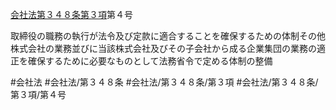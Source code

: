 [会社法第３４８条第３項](会社法＿＿＿＿第３４８条第３項)第４号

取締役の職務の執行が法令及び定款に適合することを確保するための体制その他株式会社の業務並びに当該株式会社及びその子会社から成る企業集団の業務の適正を確保するために必要なものとして法務省令で定める体制の整備


#会社法
#会社法/第３４８条
#会社法/第３４８条/第３項
#会社法/第３４８条/第３項/第４号

